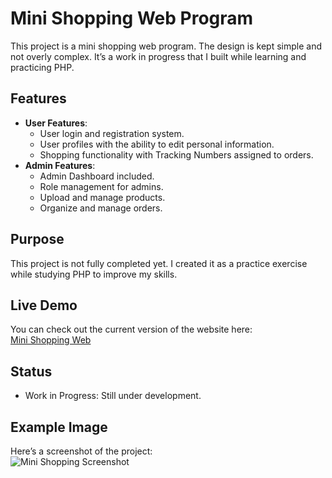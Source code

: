 # Mini Shopping Web Program

This project is a mini shopping web program. The design is kept simple and not overly complex. It’s a work in progress that I built while learning and practicing PHP.

## Features
- **User Features**:  
  - User login and registration system.  
  - User profiles with the ability to edit personal information.  
  - Shopping functionality with Tracking Numbers assigned to orders.  
- **Admin Features**:  
  - Admin Dashboard included.  
  - Role management for admins.  
  - Upload and manage products.  
  - Organize and manage orders.  

## Purpose
This project is not fully completed yet. I created it as a practice exercise while studying PHP to improve my skills.

## Live Demo
You can check out the current version of the website here:  
[Mini Shopping Web](https://orchid-wasp-378236.hostingersite.com/index.php)

## Status
- Work in Progress: Still under development.

## Example Image
Here’s a screenshot of the project:  
![Mini Shopping Screenshot](https://drive.google.com/uc?id=1XPQRv1ugdOh5wRYftvC0SBtlYk8L0HgK)
